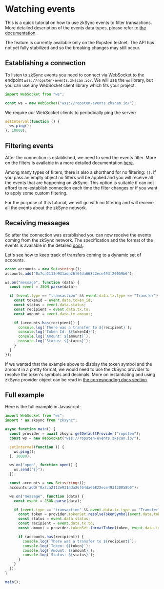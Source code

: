 # Watching events

This is a quick tutorial on how to use zkSync events to filter transactions. More detailed description of the events data types, please refer to [the documentation](../api/events.md).

The feature is currently available only on the Ropsten testnet. The API has not yet fully stabilized and so the breaking changes may still occur.

## Establishing a connection

To listen to zkSync events you need to connect via WebSocket to the endpoint `wss://ropsten-events.zkscan.io/`. We will use the `ws` library, but you can use any WebSocket client library which fits your project.

```typescript
import WebSocket from "ws";

const ws = new WebSocket("wss://ropsten-events.zkscan.io/");
```

We require our WebSocket clients to periodically ping the server:

```typescript
setInterval(function () {
  ws.ping();
}, 10000);
```

## Filtering events

After the connection is established, we need to send the events filter. More on the filters is available in a more detailed documentation [here](../api/events.md).

Among many types of filters, there is also a shorthand for no filtering: `{}`. If you pass an empty object no filters will be applied and you will receive all the events that are happening on zkSync. This option is suitable if can not afford to re-establish connection each time the filter changes or if you want to apply some custom filtering.

For the purpose of this tutorial, we will go with no filtering and will receive all the events about the zkSync network.

## Receiving messages

So after the connection was established you can now receive the events coming from the zkSync network. The specification and the format of the events is available in the detailed [docs](../api/events.md).

Let's see how to keep track of transfers coming to a dynamic set of accounts.

```typescript
const accounts = new Set<string>();
accounts.add("0x7ca2113e931ada26f64da66822ece493f20059b6");

ws.on("message", function (data) {
  const event = JSON.parse(data);

  if (event.type == "transaction" && event.data.tx.type == "Transfer") {
    const tokenId = event.data.token_id;
    const status = event.data.status;
    const recipient = event.data.tx.to;
    const amount = event.data.tx.amount;

    if (accounts.has(recipient)) {
      console.log(`There was a transfer to ${recipient}`);
      console.log(`Token Id: ${tokenId}`);
      console.log(`Amount: ${amount}`);
      console.log(`Status: ${status}`);
    }
  }
});
```

If we wanted that the example above to display the token symbol and the amount in a pretty format, we would need to use the zkSync provider to resolve the token's symbols and decimals. More on instantiating and using zkSync provider object can be read in [the corresponding docs section](../api/sdk/js/providers.md).

## Full example

Here is the full example in Javascript:

```typescript
import WebSocket from "ws";
import * as zksync from "zksync";

async function main() {
  const provider = await zksync.getDefaultProvider("ropsten");
  const ws = new WebSocket("wss://ropsten-events.zkscan.io/");

  setInterval(function () {
    ws.ping();
  }, 10000);

  ws.on("open", function open() {
    ws.send("{}");
  });

  const accounts = new Set<string>();
  accounts.add("0x7ca2113e931ada26f64da66822ece493f20059b6");

  ws.on("message", function (data) {
    const event = JSON.parse(data);

    if (event.type == "transaction" && event.data.tx.type == "Transfer") {
      const token = provider.tokenSet.resolveTokenSymbol(event.data.token_id);
      const status = event.data.status;
      const recipient = event.data.tx.to;
      const amount = provider.tokenSet.formatToken(token, event.data.tx.amount);

      if (accounts.has(recipient)) {
        console.log(`There was a transfer to ${recipient}`);
        console.log(`Token: ${token}`);
        console.log(`Amount: ${amount}`);
        console.log(`Status: ${status}`);
      }
    }
  });
}

main();
```
